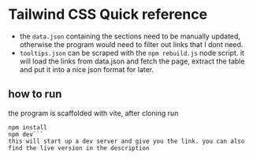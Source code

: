 # Tailwind CSS Quick reference

-   the `data.json` containing the sections need to be manually updated, otherwise the program would need to filter out links that I dont need.
-   `tooltips.json` can be scraped with the `npm rebuild.js` node script. it will load the links from data.json and fetch the page, extract the table and put it into a nice json format for later.

## how to run

the program is scaffolded with vite, after cloning run
```
npm install
npm dev```
this will start up a dev server and give you the link. you can also find the live version in the description

